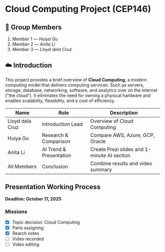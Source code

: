 # Cloud Computing Project (CEP146)

## 👥 Group Members
1. Member 1 — *Huiya Gu*
2. Member 2 — *Anita Li*
3. Member 3 — *Lloyd dela Cruz*

## ☁️ Introduction
This project provides a brief overview of **Cloud Computing**, a modern computing model that delivers computing services. Such as servers, storage, database, networking, software, and analytics over on the internet ("the cloud"). It eliminates the need for owning a physical hardware and enables scalability, flexability, and a cost of efficiency.

| Name | Role | Description |
|------|------|-------------|
| Lloyd dela Cruz | Introduction Lead | Overview of Cloud Computing |
| Huiya Gu | Research & Comparison | Compare AWS, Azure, GCP, Oracle |
| Anita Li | AI Trend & Presentation | Create Prezi slides and 1-minute AI section |
| All Members | Conclusion | Combine results and video summary |

## Presentation Working Process
**Deadline: October 17, 2025**
### Missions

- [x] Topic decision: Cloud Computing 
- [x] Parts assigning
- [x] Rearch notes
- [ ] Video recorded
- [ ] Video editing
